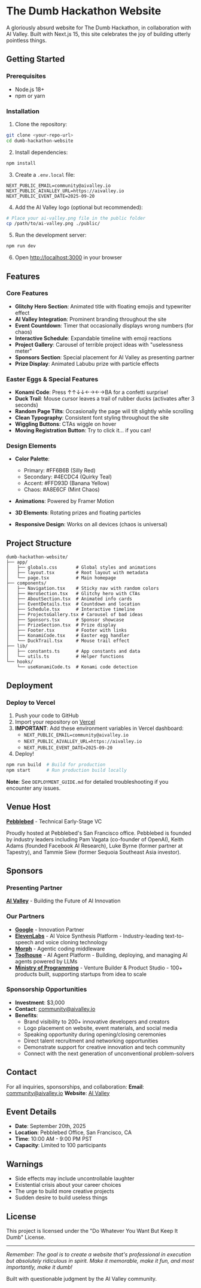 # The Dumb Hackathon Website

A gloriously absurd website for The Dumb Hackathon, in collaboration with AI Valley. Built with Next.js 15, this site celebrates the joy of building utterly pointless things.

## Getting Started

### Prerequisites

- Node.js 18+ 
- npm or yarn

### Installation

1. Clone the repository:
```bash
git clone <your-repo-url>
cd dumb-hackathon-website
```

2. Install dependencies:
```bash
npm install
```

3. Create a `.env.local` file:
```env
NEXT_PUBLIC_EMAIL=community@aivalley.io
NEXT_PUBLIC_AIVALLEY_URL=https://aivalley.io
NEXT_PUBLIC_EVENT_DATE=2025-09-20
```

4. Add the AI Valley logo (optional but recommended):
```bash
# Place your ai-valley.png file in the public folder
cp /path/to/ai-valley.png ./public/
```

5. Run the development server:
```bash
npm run dev
```

6. Open [http://localhost:3000](http://localhost:3000) in your browser

## Features

### Core Features
- **Glitchy Hero Section**: Animated title with floating emojis and typewriter effect
- **AI Valley Integration**: Prominent branding throughout the site
- **Event Countdown**: Timer that occasionally displays wrong numbers (for chaos)
- **Interactive Schedule**: Expandable timeline with emoji reactions
- **Project Gallery**: Carousel of terrible project ideas with "uselessness meter"
- **Sponsors Section**: Special placement for AI Valley as presenting partner
- **Prize Display**: Animated Labubu prize with particle effects

### Easter Eggs & Special Features
- **Konami Code**: Press ↑↑↓↓←→←→BA for a confetti surprise!
- **Duck Trail**: Mouse cursor leaves a trail of rubber ducks (activates after 3 seconds)
- **Random Page Tilts**: Occasionally the page will tilt slightly while scrolling
- **Clean Typography**: Consistent font styling throughout the site
- **Wiggling Buttons**: CTAs wiggle on hover
- **Moving Registration Button**: Try to click it... if you can!

### Design Elements
- **Color Palette**:
  - Primary: #FF6B6B (Silly Red)
  - Secondary: #4ECDC4 (Quirky Teal)
  - Accent: #FFD93D (Banana Yellow)
  - Chaos: #A8E6CF (Mint Chaos)

- **Animations**: Powered by Framer Motion
- **3D Elements**: Rotating prizes and floating particles
- **Responsive Design**: Works on all devices (chaos is universal)

## Project Structure

```
dumb-hackathon-website/
├── app/
│   ├── globals.css       # Global styles and animations
│   ├── layout.tsx        # Root layout with metadata
│   └── page.tsx          # Main homepage
├── components/
│   ├── Navigation.tsx    # Sticky nav with random colors
│   ├── HeroSection.tsx   # Glitchy hero with CTAs
│   ├── AboutSection.tsx  # Animated info cards
│   ├── EventDetails.tsx  # Countdown and location
│   ├── Schedule.tsx      # Interactive timeline
│   ├── ProjectsGallery.tsx # Carousel of bad ideas
│   ├── Sponsors.tsx      # Sponsor showcase
│   ├── PrizeSection.tsx  # Prize display
│   ├── Footer.tsx        # Footer with links
│   ├── KonamiCode.tsx    # Easter egg handler
│   └── DuckTrail.tsx     # Mouse trail effect
├── lib/
│   ├── constants.ts      # App constants and data
│   └── utils.ts          # Helper functions
└── hooks/
    └── useKonamiCode.ts  # Konami code detection

```

## Deployment

### Deploy to Vercel

1. Push your code to GitHub
2. Import your repository on [Vercel](https://vercel.com)
3. **IMPORTANT**: Add these environment variables in Vercel dashboard:
   - `NEXT_PUBLIC_EMAIL=community@aivalley.io`
   - `NEXT_PUBLIC_AIVALLEY_URL=https://aivalley.io`
   - `NEXT_PUBLIC_EVENT_DATE=2025-09-20`
4. Deploy!

```bash
npm run build  # Build for production
npm start      # Run production build locally
```

**Note**: See `DEPLOYMENT_GUIDE.md` for detailed troubleshooting if you encounter any issues.

## Venue Host

**[Pebblebed](https://pebblebed.com)** - Technical Early-Stage VC

Proudly hosted at Pebblebed's San Francisco office. Pebblebed is founded by industry leaders including Pam Vagata (co-founder of OpenAI), Keith Adams (founded Facebook AI Research), Luke Byrne (former partner at Tapestry), and Tammie Siew (former Sequoia Southeast Asia investor).

## Sponsors

### Presenting Partner
**[AI Valley](https://aivalley.io)** - Building the Future of AI Innovation

### Our Partners
- **[Google](https://google.com)** - Innovation Partner
- **[ElevenLabs](https://elevenlabs.io)** - AI Voice Synthesis Platform - Industry-leading text-to-speech and voice cloning technology
- **[Morph](https://morphllm.com)** - Agentic coding middleware  
- **[Toolhouse](https://toolhouse.ai)** - AI Agent Platform - Building, deploying, and managing AI agents powered by LLMs
- **[Ministry of Programming](https://ministryofprogramming.com)** - Venture Builder & Product Studio - 100+ products built, supporting startups from idea to scale

### Sponsorship Opportunities
- **Investment**: $3,000
- **Contact**: community@aivalley.io
- **Benefits**: 
  - Brand visibility to 200+ innovative developers and creators
  - Logo placement on website, event materials, and social media
  - Speaking opportunity during opening/closing ceremonies
  - Direct talent recruitment and networking opportunities
  - Demonstrate support for creative innovation and tech community
  - Connect with the next generation of unconventional problem-solvers

## Contact

For all inquiries, sponsorships, and collaboration:
**Email**: community@aivalley.io
**Website**: [AI Valley](https://aivalley.io)

## Event Details

- **Date**: September 20th, 2025
- **Location**: Pebblebed Office, San Francisco, CA
- **Time**: 10:00 AM - 9:00 PM PST
- **Capacity**: Limited to 100 participants

## Warnings

- Side effects may include uncontrollable laughter
- Existential crisis about your career choices
- The urge to build more creative projects
- Sudden desire to build useless things

## License

This project is licensed under the "Do Whatever You Want But Keep It Dumb" License.

---

*Remember: The goal is to create a website that's professional in execution but absolutely ridiculous in spirit. Make it memorable, make it fun, and most importantly, make it dumb!*

Built with questionable judgment by the AI Valley community.